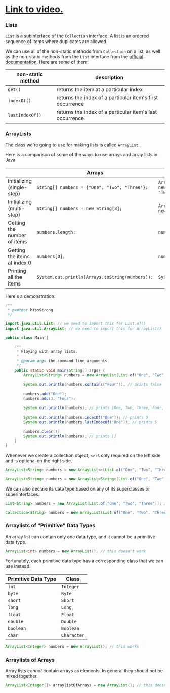 # [Link to video.](https://www.youtube.com/watch?v=y7d81ja4UB8&list=PLVD25niNi0BmTEl0Ek3UtHR41o5kURAh8)

### Lists

`List` is a subinterface of the `Collection` interface. A list is an ordered sequence of items where duplicates are allowed.

We can use all of the non-static methods from `Collection` on a list, as well as the non-static methods from the `List` interface from the [official documentation](https://docs.oracle.com/javase/8/docs/api/java/util/List.html). Here are some of them:

| non-static method | description | 
| --- | --- |
| `get()` | returns the item at a particular index |
| `indexOf()` | returns the index of a particular item's first occurrence |
| `lastIndexOf()` | returns the index of a particular item's last occurrence |

### ArrayLists

The class we're going to use for making lists is called `ArrayList`. 

Here is a comparison of some of the ways to use arrays and array lists in Java.

| | Arrays | ArrayLists |
| --- | --- | --- |
| Initializing (single-step) | `String[] numbers = {"One", "Two", "Three"};` | `ArrayList<String> numbers = new ArrayList(List.of("One", "Two", "Three"));` |
| Initializing (multi-step) | `String[] numbers = new String[3];` | `ArrayList<String> numbers = new ArrayList();` |
| Getting the number of items | `numbers.length;` | `numbers.size();` |
| Getting the items at index 0 | `numbers[0];` | `numbers.get(0);` |
| Printing all the items | `System.out.println(Arrays.toString(numbers));` | `System.out.println(numbers);` |

Here's a demonstration:

```java
/**
 * @author MissStrong
 */

import java.util.List; // we need to import this for List.of()
import java.util.ArrayList; // we need to import this for ArrayList()

public class Main {

    /**
     * Playing with array lists.
     *
     * @param args the command line arguments
     */
    public static void main(String[] args) {
        ArrayList<String> numbers = new ArrayList(List.of("One", "Two", "Three", "Five"));
    
        System.out.println(numbers.contains("Four")); // prints false
    
        numbers.add("One");
        numbers.add(3, "Four");
    
        System.out.println(numbers); // prints [One, Two, Three, Four, Five, One]
    
        System.out.println(numbers.indexOf("One")); // prints 0
        System.out.println(numbers.lastIndexOf("One")); // prints 5
    
        numbers.clear();
        System.out.println(numbers); // prints []
    }    
}
```


Whenever we create a collection object, `<>` is only required on the left side and is optional on the right side.

```java
ArrayList<String> numbers = new ArrayList<>(List.of("One", "Two", "Three")); // this works too
```

```java
ArrayList<String> numbers = new ArrayList<String>(List.of("One", "Two", "Three")); // this works too
```

We can also declare its data type based on any of its superclasses or superinterfaces.

```java
List<String> numbers = new ArrayList(List.of("One", "Two", "Three")); // this works too
```

```java
Collection<String> numbers = new ArrayList(List.of("One", "Two", "Three")); // this works too if we import java.util.Collection
```

### Arraylists of "Primitive" Data Types

An array list can contain only one data type, and it cannot be a primitive data type. 

```java
ArrayList<int> numbers = new ArrayList(); // this doesn't work
```

Fortunately, each primitive data type has a corresponding class that we can use instead. 

| Primitive Data Type | Class |
| --- | --- |
| `int` | `Integer` |
| `byte` | `Byte` |
| `short` | `Short` |
| `long` | `Long` |
| `float` | `Float` |
| `double` | `Double` |
| `boolean` | `Boolean` |
| `char` | `Character` |

```java
ArrayList<Integer> numbers = new ArrayList(); // this works
```

### Arraylists of Arrays

Array lists *cannot* contain arrays as elements. In general they should not be mixed together.

```java
ArrayList<Integer[]> arraylistOfArrays = new ArrayList(); // this doesn't work
```
